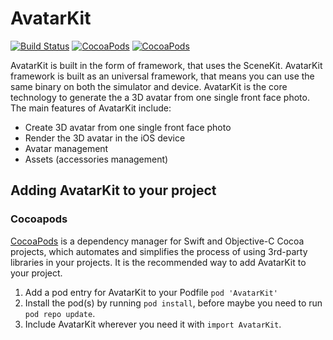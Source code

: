 # AvatarKit
[![Build Status](http://internal.spe3d.co:4000/buildStatus/icon?job=AvatarKit-Release-Final)](http://internal.spe3d.co:4000/job/AvatarKit-Release-Final)
[![CocoaPods](https://img.shields.io/cocoapods/v/AvatarKit.svg)](http://cocoapods.org/?q=AvatarKit)
[![CocoaPods](https://img.shields.io/cocoapods/p/AvatarKit.svg)](https://github.com/spe3d/AvatarKit)

AvatarKit is built in the form of framework, that uses the SceneKit.
AvatarKit framework is built as an universal framework, that means you can use the same binary on both the simulator and device.
AvatarKit is the core technology to generate the a 3D avatar from one single front face photo.
The main features of AvatarKit include:

* Create 3D avatar from one single front face photo
* Render the 3D avatar in the iOS device
* Avatar management
* Assets (accessories management)

## Adding AvatarKit to your project

### Cocoapods

[CocoaPods](http://cocoapods.org) is a dependency manager for Swift and Objective-C Cocoa projects, which automates and simplifies the process of using 3rd-party libraries in your projects.
It is the recommended way to add AvatarKit to your project.

1. Add a pod entry for AvatarKit to your Podfile `pod 'AvatarKit'`
2. Install the pod(s) by running `pod install`, before maybe you need to run `pod repo update`.
3. Include AvatarKit wherever you need it with `import AvatarKit`.
